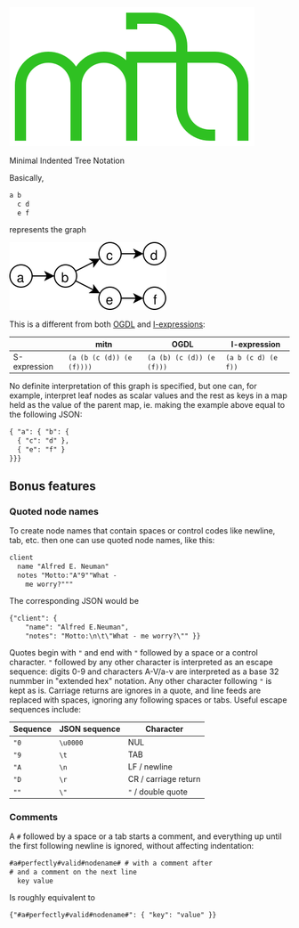 ![mitn logo](logo.svg)

Minimal Indented Tree Notation

Basically, 
```
a b
  c d
  e f
```
represents the graph

![example a](doc/mitn_example_a.svg)

This is a different from both [OGDL](https://ogdl.org) and [I-expressions](https://srfi.schemers.org/srfi-49/srfi-49.html):

|  |mitn  | OGDL | I-expression |
|--|------|------|--------|
| S-expression | `(a (b (c (d)) (e (f))))` | `(a (b) (c (d)) (e (f)))` | `(a b (c d) (e f))` |

No definite interpretation of this graph is specified, but one can, for example, interpret leaf nodes as scalar values and the rest as keys in a map held as the value of the parent map, ie. making the example above equal to the following JSON:

```{json}
{ "a": { "b": {
  { "c": "d" },
  { "e": "f" }
}}}
```

## Bonus features

### Quoted node names

To create node names that contain spaces or control codes like newline, tab, etc. then one can use quoted node names, like this:
```
client
  name "Alfred E. Neuman"
  notes "Motto:"A"9""What -
    me worry?"""
```
The corresponding JSON would be
```
{"client": {
    "name": "Alfred E.Neuman",
    "notes": "Motto:\n\t\"What - me worry?\"" }}
```
Quotes begin with `"` and end with `"` followed by a space or a control character. `"` followed by any other character is interpreted as an escape sequence: digits 0-9 and characters A-V/a-v are interpreted as a base 32 nummber in "extended hex" notation. Any other character following `"` is kept as is. Carriage returns are ignores in a quote, and line feeds are replaced with spaces, ignoring any following spaces or tabs. Useful escape sequences include:

| Sequence | JSON sequence | Character |
|----------|--|-----------|
| `"0` | `\u0000` | NUL |
| `"9` | `\t` | TAB |
| `"A` | `\n` | LF / newline |
| `"D` | `\r` | CR / carriage return |
| `""` | `\"` | `"` / double quote |


### Comments

A `#` followed by a space or a tab starts a comment, and everything up until the first following newline is ignored, without affecting indentation:
```
#a#perfectly#valid#nodename# # with a comment after
# and a comment on the next line
  key value
```
Is roughly equivalent to
```
{"#a#perfectly#valid#nodename#": { "key": "value" }}
```

